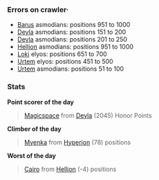 ### Errors on crawler·
- [Barus](/#/ranking/Barus) asmodians: positions 951 to 1000
- [Deyla](/#/ranking/Deyla) asmodians: positions 151 to 200
- [Deyla](/#/ranking/Deyla) asmodians: positions 201 to 250
- [Hellion](/#/ranking/Hellion) asmodians: positions 951 to 1000
- [Loki](/#/ranking/Loki) elyos: positions 651 to 700
- [Urtem](/#/ranking/Urtem) elyos: positions 451 to 500
- [Urtem](/#/ranking/Urtem) asmodians: positions 51 to 100


### Stats

**Point scorer of the day**
>[Magicspace](/#/character/Deyla/847857) from [Deyla](/#/ranking/Deyla)  (2045) Honor Points


**Climber of the day**
>[Myenka](/#/character/Hyperion/608176) from [Hyperion](/#/ranking/Hyperion)  (78) positions


**Worst of the day**
>[Cairo](/#/character/Hellion/307899) from [Hellion](/#/ranking/Hellion)  (-4) positions



